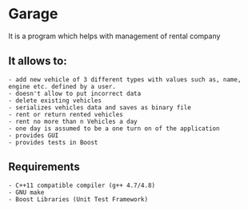 # Garage

It is a program which helps  with management of rental company 

## It allows to:

	- add new vehicle of 3 different types with values such as, name, engine etc. defined by a user. 
	- doesn't allow to put incorrect data
	- delete existing vehicles
	- serializes vehicles data and saves as binary file 
	- rent or return rented vehicles 
	- rent no more than n Vehicles a day
	- one day is assumed to be a one turn on of the application
	- provides GUI
	- provides tests in Boost

  
## Requirements

	- C++11 compatible compiler (g++ 4.7/4.8)
	- GNU make
	- Boost Libraries (Unit Test Framework)
